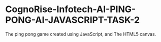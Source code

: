 # CognoRise-Infotech-AI-PING-PONG-AI-JAVASCRIPT-TASK-2
The ping pong game created using JavaScript, and The HTML5 canvas.
